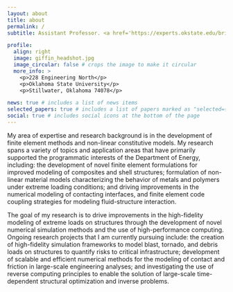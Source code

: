 ```yaml
---
layout: about
title: about
permalink: /
subtitle: Assistant Professor. <a href='https://experts.okstate.edu/brian.giffin/about'>Oklahoma State University</a>.

profile:
  align: right
  image: giffin_headshot.jpg
  image_circular: false # crops the image to make it circular
  more_info: >
    <p>228 Engineering North</p>
    <p>Oklahoma State University</p>
    <p>Stillwater, Oklahoma 74078</p>

news: true # includes a list of news items
selected_papers: true # includes a list of papers marked as "selected={true}"
social: true # includes social icons at the bottom of the page
---
```


My area of expertise and research background is in the development of finite element methods and non-linear constitutive models. My research spans a variety of topics and application areas that have primarily supported the programmatic interests of the Department of Energy, including: the development of novel finite element formulations for improved modeling of composites and shell structures; formulation of non-linear material models characterizing the behavior of metals and polymers under extreme loading conditions; and driving improvements in the numerical modeling of contacting interfaces, and finite element code coupling strategies for modeling fluid-structure interaction.

The goal of my research is to drive improvements in the high-fidelity modeling of extreme loads on structures through the development of novel numerical simulation methods and the use of high-performance computing. Ongoing research projects that I am currently pursuing include: the creation of high-fidelity simulation frameworks to model blast, tornado, and debris loads on structures to quantify risks to critical infrastructure; development of scalable and efficient numerical methods for the modeling of contact and friction in large-scale engineering analyses; and investigating the use of reverse computing principles to enable the solution of large-scale time-dependent structural optimization and inverse problems.
